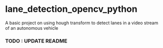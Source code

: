 # lane_detection_opencv_python
A basic project on using hough transform to detect lanes in a video stream of an autonomous vehicle

### TODO : UPDATE README
